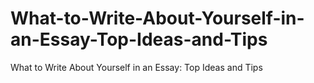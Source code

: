 # What-to-Write-About-Yourself-in-an-Essay-Top-Ideas-and-Tips
What to Write About Yourself in an Essay: Top Ideas and Tips
